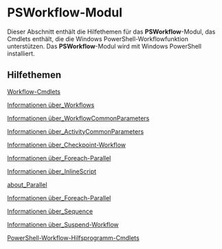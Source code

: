 # PSWorkflow-Modul
Dieser Abschnitt enthält die Hilfethemen für das **PSWorkflow**-Modul, das Cmdlets enthält, die die Windows PowerShell-Workflowfunktion unterstützen. Das **PSWorkflow**-Modul wird mit Windows PowerShell installiert.

## Hilfethemen
[Workflow-Cmdlets](http://go.microsoft.com/fwlink/?LinkID=245865)

[Informationen über_Workflows](https://technet.microsoft.com/en-us/library/f2897bdd-1b9d-4679-8b19-09840bd40a22)

[Informationen über_WorkflowCommonParameters](https://technet.microsoft.com/en-us/library/119f968e-618e-439c-b76c-cdd17e6df27c)

[Informationen über_ActivityCommonParameters](https://technet.microsoft.com/en-us/library/8ca60664-37c6-4257-a723-e3c41dd10122)

[Informationen über_Checkpoint-Workflow](https://technet.microsoft.com/en-us/library/3a309488-1e7a-4807-b83b-dedbeac3ee1c)

[Informationen über_Foreach-Parallel](https://technet.microsoft.com/en-us/library/35704780-dde8-4f5f-9319-5b982148bba7)

[Informationen über_InlineScript](https://technet.microsoft.com/en-us/library/f88ed5a9-02d6-4bf0-a031-61198e1e7291)

[about_Parallel](https://technet.microsoft.com/en-us/library/104559a8-e89a-49f5-8c08-e5bf72768cbf)

[Informationen über_Foreach-Parallel](https://technet.microsoft.com/en-us/library/35704780-dde8-4f5f-9319-5b982148bba7)

[Informationen über_Sequence](https://technet.microsoft.com/en-us/library/bda3f81a-be8a-43be-b0df-12bb7e193b9b)

[Informationen über_Suspend-Workflow](https://technet.microsoft.com/en-us/library/be2ded75-1eca-493e-96c1-758f92b5f199)

[PowerShell-Workflow-Hilfsprogramm-Cmdlets](https://technet.microsoft.com/en-us/library/a5a32019-0d68-4041-935f-1b1cacaf6d3d)


<!--HONumber=May16_HO2-->


